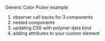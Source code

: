 Generic Color Picker example
1. observer call backs for 3 components
2. nested components
3. updating CSS with polymer data bind
4. adding attributes to your custom element
